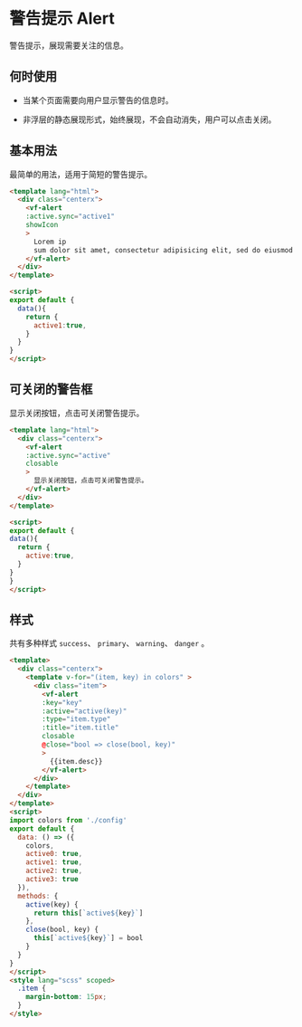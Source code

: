 # 警告提示 Alert

<box>

  警告提示，展现需要关注的信息。
  
</box>

<box>

## 何时使用

- 当某个页面需要向用户显示警告的信息时。

- 非浮层的静态展现形式，始终展现，不会自动消失，用户可以点击关闭。

</box>

<box>

## 基本用法

最简单的用法，适用于简短的警告提示。

<vuecode md>
<div slot="demo">
  <Demos-Alert-Basic />
</div>
<div slot="code">

```html
<template lang="html">
  <div class="centerx">
    <vf-alert
    :active.sync="active1"
    showIcon
    >
      Lorem ip
      sum dolor sit amet, consectetur adipisicing elit, sed do eiusmod tempor incididunt ut labore et dolore magna aliqua. Ut enim ad minim veniam, quis nostrud exercitation ullamco laboris nisi ut aliquip ex ea commodo consequat
    </vf-alert>
  </div>
</template>

<script>
export default {
  data(){
    return {
      active1:true,
    }
  }
}
</script>
```


</div>
</vuecode>
</box>

<box>

## 可关闭的警告框

显示关闭按钮，点击可关闭警告提示。

<vuecode md>

<div slot="demo">
  <Demos-Alert-Closable />
</div>

<div slot="code">

  ```html
  <template lang="html">
    <div class="centerx">
      <vf-alert
      :active.sync="active"
      closable
      >
        显示关闭按钮，点击可关闭警告提示。
      </vf-alert>
    </div>
</template>

<script>
export default {
  data(){
    return {
      active:true,
    }
  }
}
</script>
```

</div>

</vuecode>

</box>

<box>

## 样式

共有多种样式  ```success```、 ```primary```、 ```warning```、 ```danger``` 。

<vuecode md>

<div slot="demo">
  <Demos-Alert-Colors />
</div>

<div slot="code">

```html
<template>
  <div class="centerx">
    <template v-for="(item, key) in colors" >
      <div class="item">
        <vf-alert
        :key="key"
        :active="active(key)"
        :type="item.type"
        :title="item.title"
        closable
        @close="bool => close(bool, key)"
        >
          {{item.desc}}
        </vf-alert>
      </div>
    </template>
  </div>
</template>
<script>
import colors from './config'
export default {
  data: () => ({
    colors,
    active0: true,
    active1: true,
    active2: true,
    active3: true
  }),
  methods: {
    active(key) {
      return this[`active${key}`]
    },
    close(bool, key) {
      this[`active${key}`] = bool
    }
  }
}
</script>
<style lang="scss" scoped>
  .item {
    margin-bottom: 15px;
  }
</style>
```

</div>

</vuecode>


</box>
